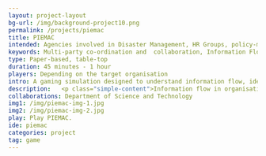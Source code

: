 ```yaml
---
layout: project-layout
bg-url: /img/background-project10.png
permalink: /projects/piemac
title: PIEMAC
intended: Agencies involved in Disaster Management, HR Groups, policy-making bodies and other such organisations where information flow involves multi-party coordination and collaboration.
keywords: Multi-party co-ordination and  collaboration, Information Flow, Protocols, SOPs
type: Paper-based, table-top
duration: 45 minutes - 1 hour
players: Depending on the target organisation
intro: A gaming simulation designed to understand information flow, identify loopholes, and understand the evolution of communication protocols within organisations.
description:   <p class="simple-content">Information flow in organisations shapes the way an organisation functions, the efficiency with which individuals can act, and the way the organisation plans its future. However, providing relevant information at the right time to the right people is often a challenge. Personal and informal networks play a vital role in shaping the flow of information. Such information flow is usually based on organisational standard operating protocols (SOPs). The primary objectives of this game are <br/>1. To identify loopholes and bottlenecks in these protocols, especially when such protocols have been adopted from elsewhere. <br/>2. To study how protocols evolve within an organisation.<p/><p class="simple-content">Questions such as how the content of a message changes as it "flows" through an organisation (Chinese Whispers!), or the effect of spurious messages on information flow etc. can be answered using this game. In one instance of the game, it was seen that the protocol proved stable even when multiple spurious and misleading messages were introduced into the system.<p/><p class="simple-content">Organisations inevitably evolve methods of communication to suit the people in the organisation. Such methods, when formalised, can become (secondary) protocols of information flow within the organisation. Through multiple runs of the game, it is possible to evolve such protocols, formalise and test them.<p/>
collaborations: Department of Science and Technology
img1: /img/piemac-img-1.jpg
img2: /img/piemac-img-2.jpg
play: Play PIEMAC.
ide: piemac
categories: project
tag: game
---
```

